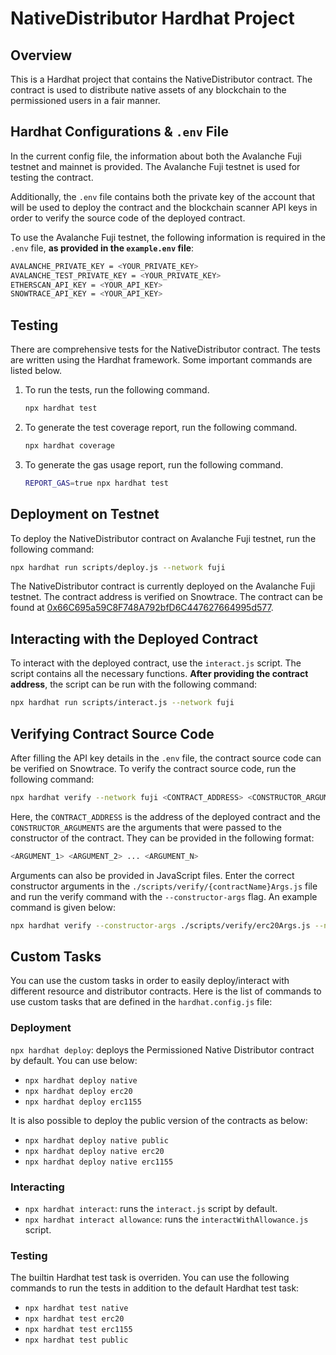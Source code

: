 # NativeDistributor Hardhat Project

## Overview

This is a Hardhat project that contains the NativeDistributor contract. The contract is used to distribute native assets of any blockchain to the permissioned users in a fair manner.

## Hardhat Configurations & `.env` File

In the current config file, the information about both the Avalanche Fuji testnet and mainnet is provided. The Avalanche Fuji testnet is used for testing the contract. 

Additionally, the `.env` file contains both the private key of the account that will be used to deploy the contract and the blockchain scanner API keys in order to verify the source code of the deployed contract. 

To use the Avalanche Fuji testnet, the following information is required in the `.env` file, **as provided in the `example.env` file**:

```bash
AVALANCHE_PRIVATE_KEY = <YOUR_PRIVATE_KEY>
AVALANCHE_TEST_PRIVATE_KEY = <YOUR_PRIVATE_KEY>
ETHERSCAN_API_KEY = <YOUR_API_KEY>
SNOWTRACE_API_KEY = <YOUR_API_KEY>
```

## Testing

There are comprehensive tests for the NativeDistributor contract. The tests are written using the Hardhat framework. Some important commands are listed below.

1. To run the tests, run the following command.
    ```bash
    npx hardhat test
    ```

2. To generate the test coverage report, run the following command.
    ```bash
    npx hardhat coverage
    ```

3. To generate the gas usage report, run the following command.

    ```bash
    REPORT_GAS=true npx hardhat test
    ```

## Deployment on Testnet

To deploy the NativeDistributor contract on Avalanche Fuji testnet, run the following command:

```bash
npx hardhat run scripts/deploy.js --network fuji
```

The NativeDistributor contract is currently deployed on the Avalanche Fuji testnet. The contract address is verified on Snowtrace. The contract can be found at [0x66C695a59C8F748A792bfD6C447627664995d577](https://testnet.snowtrace.io/address/0x66c695a59c8f748a792bfd6c447627664995d577#readContract).


## Interacting with the Deployed Contract

To interact with the deployed contract, use the `interact.js` script. The script contains all the necessary functions. **After providing the contract address**, the script can be run with the following command:

```bash
npx hardhat run scripts/interact.js --network fuji
```

## Verifying Contract Source Code

After filling the API key details in the `.env` file, the contract source code can be verified on Snowtrace. To verify the contract source code, run the following command:

```bash
npx hardhat verify --network fuji <CONTRACT_ADDRESS> <CONSTRUCTOR_ARGUMENTS>
```

Here, the `CONTRACT_ADDRESS` is the address of the deployed contract and the `CONSTRUCTOR_ARGUMENTS` are the arguments that were passed to the constructor of the contract. They can be provided in the following format:

```bash
<ARGUMENT_1> <ARGUMENT_2> ... <ARGUMENT_N>
```

Arguments can also be provided in JavaScript files. Enter the correct constructor arguments in the `./scripts/verify/{contractName}Args.js` file and run the verify command with the `--constructor-args` flag. An example command is given below:

```bash
npx hardhat verify --constructor-args ./scripts/verify/erc20Args.js --network fuji <CONTRACT_ADDRESS>
```

## Custom Tasks

You can use the custom tasks in order to easily deploy/interact with different resource and distributor contracts. Here is the list of commands to use custom tasks that are defined in the `hardhat.config.js` file:

### Deployment

`npx hardhat deploy`: deploys the Permissioned Native Distributor contract by default. You can use below:

* `npx hardhat deploy native`
* `npx hardhat deploy erc20`
* `npx hardhat deploy erc1155`


It is also possible to deploy the public version of the contracts as below:

* `npx hardhat deploy native public`
* `npx hardhat deploy native erc20`
* `npx hardhat deploy native erc1155`


### Interacting

* `npx hardhat interact`: runs the `interact.js` script by default.
* `npx hardhat interact allowance`: runs the `interactWithAllowance.js` script.


### Testing

The builtin Hardhat test task is overriden. You can use the following commands to run the tests in addition to the default Hardhat test task:

* `npx hardhat test native`
* `npx hardhat test erc20`
* `npx hardhat test erc1155`
* `npx hardhat test public`

